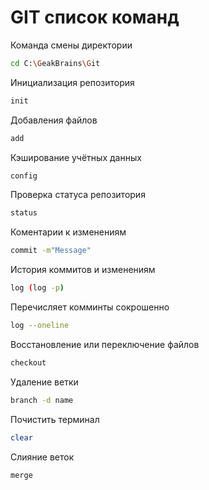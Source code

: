 # GIT список команд


Команда смены директории
```sh
cd C:\GeakBrains\Git
```

Инициализация репозитория
```sh
init
```

Добавления файлов
```sh
add
```
Кэширование учётных данных
```sh
config
```
Проверка статуса репозитория 
```sh
status
```
Коментарии к изменениям 
```sh
commit -m"Message"
```
История коммитов и изменениям
```sh
log (log -p)
```
Перечисляет комминты сокрошенно 
```sh
log --oneline
```
Восстановление или переключение файлов
```sh
checkout
``` 
Удаление ветки
```sh
branch -d name
```
Почистить терминал
```sh
clear
```
Слияние веток
```sh
merge
```


